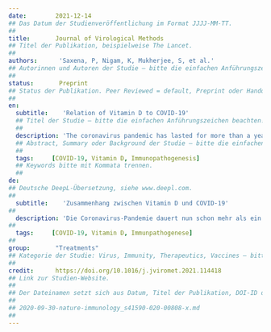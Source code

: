 ```yaml
---
date:        2021-12-14
## Das Datum der Studienveröffentlichung im Format JJJJ-MM-TT.
##
title:       Journal of Virological Methods
## Titel der Publikation, beispielweise The Lancet.
##
authors:      'Saxena, P, Nigam, K, Mukherjee, S, et al.'
## Autorinnen und Autoren der Studie – bitte die einfachen Anführungszeichen beachten!
##
status:       Preprint
## Status der Publikation. Peer Reviewed = default, Preprint oder Handout (Thesenpapier)
##
en:
  subtitle:    'Relation of Vitamin D to COVID-19'
  ## Titel der Studie – bitte die einfachen Anführungszeichen beachten!
  ##
  description: 'The coronavirus pandemic has lasted for more than a year now and still remains the leading cause of concern, worldwide. The causal agent; SARS- CoV-2, leads to the development of respiratory distress in the lower respiratory tract, sometimes leading to fatalities. Keeping in mind the discovery of mutant strains across the world, as well as the delay in vaccinations across vast populations, most people speculate boosting their immune systems as a preventive and precautionary measure. One of the most commonly observed conditions that hamper immunity; Vitamin D deficiency has been linked to the onset and the alteration of course of the disease in patients and is also being explored as a potential drug supplement. These surmises make it essential to study deep into the speculations. This review aims to overview the possible correlations between Vitamin D and COVID-19.'
  ## Abstract, Summary oder Background der Studie – bitte die einfachen Anführungszeichen b
  ##
  tags:     [COVID-19, Vitamin D, Immunopathogenesis]
  ## Keywords bitte mit Kommata trennen.
  ##
de: 
## Deutsche DeepL-Übersetzung, siehe www.deepl.com.
##
  subtitle:    'Zusammenhang zwischen Vitamin D und COVID-19'
##
  description: 'Die Coronavirus-Pandemie dauert nun schon mehr als ein Jahr an und ist nach wie vor der größte Grund zur Besorgnis, weltweit. Der Erreger, SARS-CoV-2, führt zu Atemnot in den unteren Atemwegen, die manchmal tödlich endet. In Anbetracht der Entdeckung mutierter Stämme in der ganzen Welt und der Verzögerung der Impfungen in weiten Teilen der Bevölkerung spekulieren die meisten Menschen auf eine Stärkung ihres Immunsystems als Präventiv- und Vorsichtsmaßnahme. Eine der am häufigsten beobachteten Erkrankungen, die die Immunität beeinträchtigen, ist der Vitamin-D-Mangel, der mit dem Ausbruch und der Veränderung des Krankheitsverlaufs bei Patienten in Verbindung gebracht wird und der auch als potenzielles Ergänzungsmittel für Medikamente erforscht wird. Diese Vermutungen machen es notwendig, die Spekulationen zu vertiefen. Diese Übersicht soll einen Überblick über die möglichen Zusammenhänge zwischen Vitamin D und COVID-19 geben.'
##
  tags:     [COVID-19, Vitamin D, Immunpathogenese]
##
group:       "Treatments"
## Kategorie der Studie: Virus, Immunity, Therapeutics, Vaccines – bitte die Anführungszeichen beachten!
##
credit:      https://doi.org/10.1016/j.jviromet.2021.114418
## Link zur Studien-Website.
##
## Der Dateinamen setzt sich aus Datum, Titel der Publikation, DOI-ID der Studie (nach dem letzten Slash) und der Dateiendung zusammen. Bitte den Unterstrich vor der DOI-ID beachten!
##
## 2020-09-30-nature-immunology_s41590-020-00808-x.md
##
---
```

<object data="{{ page.link }}" style='height:calc(100vh - 400px); width: 100%' type='application/pdf'></object>